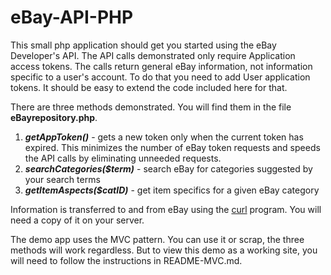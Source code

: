 # eBay-API-PHP
This small php application should get you started using the eBay Developer's API. The API calls demonstrated only require Application access tokens. The calls return
general eBay information, not information specific to a user's account. To do that you need to add User application tokens. It should be easy to extend the code included here for that.

There are three methods demonstrated. You will find them in the file **eBayrepository.php**.

1. ***getAppToken()*** - gets a new token only when the current token has expired. This minimizes the number of eBay token requests and speeds the API calls by eliminating unneeded requests.
2. ***searchCategories($term)*** - search eBay for categories suggested by your search terms
3. ***getItemAspects($catID)*** - get item specifics for a given eBay category

Information is transferred to and from eBay using the [curl](https://curl.se/) program. You will need a copy of it on your server.

The demo app uses the MVC pattern. You can use it or scrap, the three methods will work regardless. But to view this demo as a working site, you will need to follow the instructions in README-MVC.md.